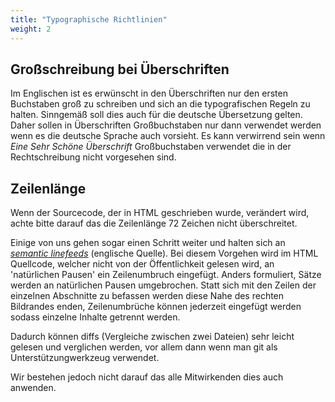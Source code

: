 ```yaml
---
title: "Typographische Richtlinien"
weight: 2
---
```


## Großschreibung bei Überschriften

Im Englischen ist es erwünscht in den Überschriften nur den
ersten Buchstaben groß zu schreiben und sich an die typografischen
Regeln zu halten. 
Sinngemäß soll dies auch für die deutsche Übersetzung gelten. 
Daher sollen in Überschriften Großbuchstaben nur dann verwendet werden
wenn es die deutsche Sprache auch vorsieht. Es kann verwirrend sein wenn 
_Eine Sehr Schöne Überschrift_ Großbuchstaben verwendet die in der 
Rechtschreibung nicht vorgesehen sind.

## Zeilenlänge

Wenn der Sourcecode, der in HTML geschrieben wurde,
verändert wird, achte bitte darauf das die Zeilenlänge
72 Zeichen nicht überschreitet.

Einige von uns gehen sogar einen Schritt weiter und halten sich an
[_semantic linefeeds_](//rhodesmill.org/brandon/2012/one-sentence-per-line)
(englische Quelle). Bei diesem Vorgehen wird im HTML Quellcode, welcher
nicht von der Öffentlichkeit gelesen wird, an 'natürlichen Pausen' ein
Zeilenumbruch eingefügt.
Anders formuliert, Sätze werden an natürlichen Pausen umgebrochen.
Statt sich mit den Zeilen der einzelnen Abschnitte zu befassen werden
diese Nahe des rechten Bildrandes enden, Zeilenumbrüche können 
jederzeit eingefügt werden sodass einzelne Inhalte getrennt werden.

Dadurch können diffs (Vergleiche zwischen zwei Dateien) sehr leicht 
gelesen und verglichen werden, vor allem dann wenn man git als 
Unterstützungwerkzeug verwendet. 

Wir bestehen jedoch nicht darauf das alle Mitwirkenden dies auch 
anwenden.

